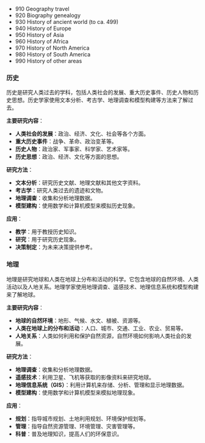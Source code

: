 - 910 Geography travel
- 920 Biography genealogy
- 930 History of ancient world (to ca. 499)
- 940 History of Europe
- 950 History of Asia
- 960 History of Africa
- 970 History of North America
- 980 History of South America
- 990 History of other areas

### 历史

历史是研究人类过去的学科，包括人类社会的发展、重大历史事件、历史人物和历史思想。历史学家使用文本分析、考古学、地理调查和模型构建等方法来了解过去。

**主要研究内容**：

- **人类社会的发展**：政治、经济、文化、社会等各个方面。
- **重大历史事件**：战争、革命、政治变革等。
- **历史人物**：政治家、军事家、科学家、艺术家等。
- **历史思想**：政治、经济、文化等方面的思想。

**研究方法**：

- **文本分析**：研究历史文献、地理文献和其他文字资料。
- **考古学**：研究人类过去的遗迹和文物。
- **地理调查**：收集和分析地理数据。
- **模型建构**：使用数学和计算机模型来模拟历史现象。

**应用**：

- **教学**：用于教授历史知识。
- **研究**：用于研究历史现象。
- **决策制定**：为未来决策提供参考。

### 地理

地理是研究地球和人类在地球上分布和活动的科学。它包含地球的自然环境、人类活动以及人地关系。地理学家使用地理调查、遥感技术、地理信息系统和模型构建来了解地球。

**主要研究内容**：

- **地球的自然环境**：地形、气候、水文、植被、资源等。
- **人类在地球上的分布和活动**：人口、城市、交通、工业、农业、贸易等。
- **人地关系**：人类如何利用和保护自然资源，自然环境如何影响人类社会的发展。

**研究方法**：

- **地理调查**：收集和分析地理数据。
- **遥感技术**：利用卫星、飞机等获取的影像资料来研究地球。
- **地理信息系统（GIS）**：利用计算机来存储、分析、管理和显示地理数据。
- **模型建构**：使用数学和计算机模型来模拟地理现象。

**应用**：

- **规划**：指导城市规划、土地利用规划、环境保护规划等。
- **管理**：指导自然资源管理、环境管理、灾害管理等。
- **科普**：普及地理知识，提高人们的环保意识。